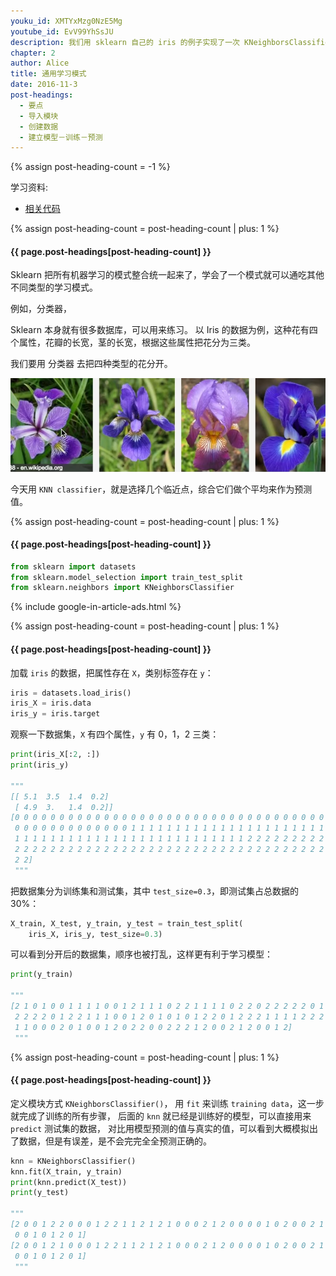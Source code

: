 ```yaml
---
youku_id: XMTYxMzg0NzE5Mg
youtube_id: EvV99YhSsJU
description: 我们用 sklearn 自己的 iris 的例子实现了一次 KNeighborsClassifier 学习. 说明了所有 sklearn的编程结构和过程都是极度类似的.所以只需要先定义 用什么model学习,然后再 model.fit(数据), 这样 model 就能从数据中学到东西. 最后还可以用 model.predict() 来预测值.
chapter: 2
author: Alice
title: 通用学习模式
date: 2016-11-3
post-headings:
  - 要点
  - 导入模块
  - 创建数据
  - 建立模型－训练－预测
---
```

{% assign post-heading-count = -1 %}

学习资料:
  * [相关代码](https://github.com/MorvanZhou/tutorials/blob/master/sklearnTUT/sk4_learning_pattern.py)
  

{% assign post-heading-count = post-heading-count | plus: 1 %}
<h4 class="tut-h4-pad" id="{{ page.post-headings[post-heading-count] }}">{{ page.post-headings[post-heading-count] }}</h4>


Sklearn 把所有机器学习的模式整合统一起来了，学会了一个模式就可以通吃其他不同类型的学习模式。

例如，分类器，

Sklearn 本身就有很多数据库，可以用来练习。
以 Iris 的数据为例，这种花有四个属性，花瓣的长宽，茎的长宽，根据这些属性把花分为三类。

我们要用 分类器 去把四种类型的花分开。

<img class="course-image" src="/static/results/sklearn/2_2_1.png" alt="{{ page.title }}{% increment image-count %}">

今天用 `KNN classifier`，就是选择几个临近点，综合它们做个平均来作为预测值。



{% assign post-heading-count = post-heading-count | plus: 1 %}
<h4 class="tut-h4-pad" id="{{ page.post-headings[post-heading-count] }}">{{ page.post-headings[post-heading-count] }}</h4>


```python
from sklearn import datasets
from sklearn.model_selection import train_test_split
from sklearn.neighbors import KNeighborsClassifier
```

{% include google-in-article-ads.html %}

{% assign post-heading-count = post-heading-count | plus: 1 %}
<h4 class="tut-h4-pad" id="{{ page.post-headings[post-heading-count] }}">{{ page.post-headings[post-heading-count] }}</h4>


加载 `iris` 的数据，把属性存在 `X`，类别标签存在 `y`：

```python
iris = datasets.load_iris()
iris_X = iris.data
iris_y = iris.target
```

观察一下数据集，`X` 有四个属性，`y` 有 0，1，2 三类：

```python
print(iris_X[:2, :])
print(iris_y)

"""
[[ 5.1  3.5  1.4  0.2]
 [ 4.9  3.   1.4  0.2]]
[0 0 0 0 0 0 0 0 0 0 0 0 0 0 0 0 0 0 0 0 0 0 0 0 0 0 0 0 0 0 0 0 0 0 0 0 0
 0 0 0 0 0 0 0 0 0 0 0 0 0 1 1 1 1 1 1 1 1 1 1 1 1 1 1 1 1 1 1 1 1 1 1 1 1
 1 1 1 1 1 1 1 1 1 1 1 1 1 1 1 1 1 1 1 1 1 1 1 1 1 1 2 2 2 2 2 2 2 2 2 2 2
 2 2 2 2 2 2 2 2 2 2 2 2 2 2 2 2 2 2 2 2 2 2 2 2 2 2 2 2 2 2 2 2 2 2 2 2 2
 2 2]
 """
```

把数据集分为训练集和测试集，其中 `test_size=0.3`，即测试集占总数据的 30%：

```python
X_train, X_test, y_train, y_test = train_test_split(
    iris_X, iris_y, test_size=0.3)
```

可以看到分开后的数据集，顺序也被打乱，这样更有利于学习模型：

```python
print(y_train)

"""
[2 1 0 1 0 0 1 1 1 1 0 0 1 2 1 1 1 0 2 2 1 1 1 1 0 2 2 0 2 2 2 2 2 0 1 2 2
 2 2 2 2 0 1 2 2 1 1 1 0 0 1 2 0 1 0 1 0 1 2 2 0 1 2 2 2 1 1 1 1 2 2 2 1 0
 1 1 0 0 0 2 0 1 0 0 1 2 0 2 2 0 0 2 2 2 1 2 0 0 2 1 2 0 0 1 2]
 """
```

{% assign post-heading-count = post-heading-count | plus: 1 %}
<h4 class="tut-h4-pad" id="{{ page.post-headings[post-heading-count] }}">{{ page.post-headings[post-heading-count] }}</h4>


定义模块方式 `KNeighborsClassifier()`，
用 `fit` 来训练 `training data`，这一步就完成了训练的所有步骤，
后面的 `knn` 就已经是训练好的模型，可以直接用来 `predict` 测试集的数据，
对比用模型预测的值与真实的值，可以看到大概模拟出了数据，但是有误差，是不会完完全全预测正确的。

```python
knn = KNeighborsClassifier()
knn.fit(X_train, y_train)
print(knn.predict(X_test))
print(y_test)

"""
[2 0 0 1 2 2 0 0 0 1 2 2 1 1 2 1 2 1 0 0 0 2 1 2 0 0 0 0 1 0 2 0 0 2 1 0 1
 0 0 1 0 1 2 0 1]
[2 0 0 1 2 1 0 0 0 1 2 2 1 1 2 1 2 1 0 0 0 2 1 2 0 0 0 0 1 0 2 0 0 2 1 0 1
 0 0 1 0 1 2 0 1]
 """
```